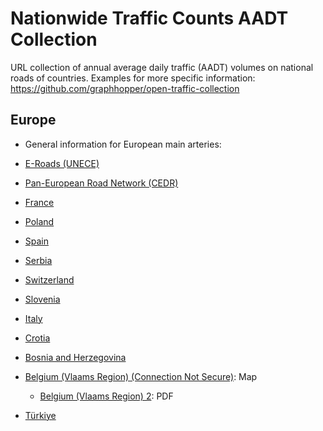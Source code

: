 # Nationwide Traffic Counts AADT Collection
URL collection of annual average daily traffic (AADT) volumes on national roads of countries. Examples for more specific information: https://github.com/graphhopper/open-traffic-collection

## Europe
 * General information for European main arteries:
  * [E-Roads (UNECE)](https://unece.org/transport/transport-statistics/traffic-census-2020)
  * [Pan-European Road Network (CEDR)](https://www.cedr.eu/pan-european-road-network-performance-gis-web-map)

 * [France](https://www.data.gouv.fr/datasets/trafic-moyen-journalier-annuel-sur-le-reseau-routier-national/)
  * [Poland](https://www.gov.pl/web/gddkia/generalny-pomiar-ruchu-20202021)
  * [Spain](https://www.transportes.gob.es/carreteras/nuestra-red/movilidad/mapas-trafico)
  * [Serbia](https://www.putevi-srbije.rs/index.php/en/traffic-counting)
  * [Switzerland](https://map.geo.admin.ch/#/map?lang=en&center=2632270.81,1194319.42&z=0.442&topic=ech&layers=ch.astra.strassenverkehrszaehlung-uebergeordnet;ch.are.belastung-personenverkehr-strasse_zukunft&bgLayer=ch.swisstopo.swissimage&featureInfo=default)
  * [Slovenia](https://podatki.gov.si/dataset/pldp-karte-prometnih-obremenitev)
  * [Italy](https://www.stradeanas.it/it/le-strade/osservatorio-del-traffico/dati-traffico-medio-giornaliero-annuale)
  * [Crotia](https://hrvatske-ceste.hr/hr/stranice/promet-i-sigurnost/dokumenti/14-brojenje-prometa)
  * [Bosnia and Herzegovina](https://jpcfbih.ba/en/activities/traffic-counting/22)
  * [Belgium (Vlaams Region) (Connection Not Secure)](http://indicatoren.verkeerscentrum.be/vc.indicators.web.gui/indicator/index): Map
    * [Belgium (Vlaams Region) 2](https://www.verkeerscentrum.be/sites/default/files/2023-05/Jaarrapport%20Verkeersindicatoren%202022.pdf): PDF
  * [Türkiye](https://www.kgm.gov.tr/Sayfalar/KGM/SiteTr/Trafik/TrafikveUlasimBilgileri.aspx)
